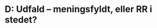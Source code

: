 # D: Udfald – meningsfyldt, eller RR i stedet?

<!-- {BearID:6ED2FD81-06BB-45F5-8CE3-53D954C909D7-4705-0000070EDB19FD0D} -->
